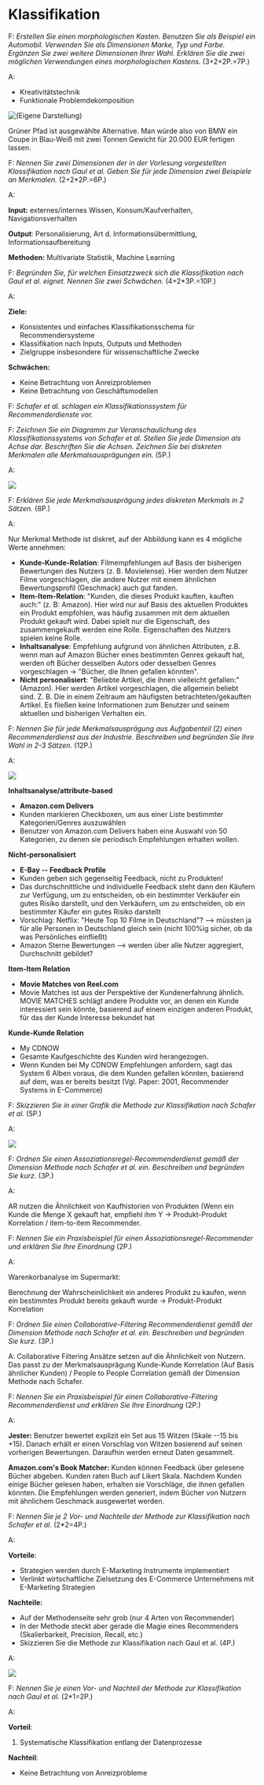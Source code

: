 # Klassifikation

F: _Erstellen Sie einen morphologischen Kasten. Benutzen Sie als Beispiel ein Automobil. Verwenden Sie als Dimensionen Marke, Typ und Farbe. Ergänzen Sie zwei weitere Dimensionen Ihrer Wahl. Erklären Sie die zwei möglichen Verwendungen eines morphologischen Kastens._ \(3+2+2P.=7P.\)

A:

* Kreativitätstechnik
* Funktionale Problemdekomposition

![\(Eigene Darstellung\)](../../.gitbook/assets/grafik%20%2818%29.png)

Grüner Pfad ist ausgewählte Alternative. Man würde also von BMW ein Coupe in Blau-Weiß mit zwei Tonnen Gewicht für 20.000 EUR fertigen lassen.

F: _Nennen Sie zwei Dimensionen der in der Vorlesung vorgestellten Klassifikation nach Gaul et al. Geben Sie für jede Dimension zwei Beispiele an Merkmalen._ \(2+2\*2P.=6P.\)

A:

**Input:** externes/internes Wissen, Konsum/Kaufverhalten, Navigationsverhalten

**Output**: Personalisierung, Art d. Informationsübermittlung, Informationsaufbereitung

**Methoden:** Multivariate Statistik, Machine Learning

F: _Begründen Sie, für welchen Einsatzzweck sich die Klassifikation nach Gaul et al. eignet. Nennen Sie zwei Schwächen._ \(4+2\*3P.=10P.\)

A:

**Ziele:**

* Konsistentes und einfaches Klassifikationsschema für Recommendersysteme
* Klassifikation nach Inputs, Outputs und Methoden
* Zielgruppe insbesondere für wissenschaftliche Zwecke

**Schwächen:**

* Keine Betrachtung von Anreizproblemen
* Keine Betrachtung von Geschäftsmodellen

F: _Schafer et al. schlagen ein Klassifikationssystem für Recommenderdienste vor._

F: _Zeichnen Sie ein Diagramm zur Veranschaulichung des Klassifikationssystems von Schafer et al. Stellen Sie jede Dimension als Achse dar. Beschriften Sie die Achsen. Zeichnen Sie bei diskreten Merkmalen alle Merkmalsausprägungen ein._ \(5P.\)

A:

![](../../.gitbook/assets/grafik%20%2822%29.png)

F: _Erklären Sie jede Merkmalsausprägung jedes diskreten Merkmals in 2 Sätzen._ \(8P.\)

A:

Nur Merkmal Methode ist diskret, auf der Abbildung kann es 4 mögliche Werte annehmen:

* **Kunde-Kunde-Relation**: Filmempfehlungen auf Basis der bisherigen Bewertungen des Nutzers \(z. B. Movielense\). Hier werden dem Nutzer Filme vorgeschlagen, die andere Nutzer mit einem ähnlichen Bewertungsprofil \(Geschmack\) auch gut fanden.
* **Item-Item-Relation**: "Kunden, die dieses Produkt kauften, kauften auch:" \(z. B: Amazon\). Hier wird nur auf Basis des aktuellen Produktes ein Produkt empfohlen, was häufig zusammen mit dem aktuellen Produkt gekauft wird. Dabei spielt nur die Eigenschaft, des zusammengekauft werden eine Rolle. Eigenschaften des Nutzers spielen keine Rolle.
* **Inhaltsanalyse**: Empfehlung aufgrund von ähnlichen Attributen, z.B. wenn man auf Amazon Bücher eines bestimmten Genres gekauft hat, werden oft Bücher desselben Autors oder desselben Genres vorgeschlagen -&gt; "Bücher, die Ihnen gefallen könnten".
* **Nicht personalisiert**: "Beliebte Artikel, die ihnen vielleicht gefallen:" \(Amazon\). Hier werden Artikel vorgeschlagen, die allgemein beliebt sind. Z. B. Die in einem Zeitraum am häufigsten betrachteten/gekauften Artikel. Es fließen keine Informationen zum Benutzer und seinem aktuellen und bisherigen Verhalten ein.

F: _Nennen Sie für jede Merkmalsausprägung aus Aufgabenteil \(2\) einen Recommenderdienst aus der Industrie. Beschreiben und begründen Sie Ihre Wahl in 2-3 Sätzen._ \(12P.\)

A:

![](../../.gitbook/assets/grafik%20%2813%29.png)

**Inhaltsanalyse/attribute-based**

* **Amazon.com Delivers**
* Kunden markieren Checkboxen, um aus einer Liste bestimmter Kategorien/Genres auszuwählen
* Benutzer von Amazon.com Delivers haben eine Auswahl von 50 Kategorien, zu denen sie periodisch Empfehlungen erhalten wollen.

**Nicht-personalisiert**

* **E-Bay -- Feedback Profile**
* Kunden geben sich gegenseitig Feedback, nicht zu Produkten!
* Das durchschnittliche und individuelle Feedback steht dann den Käufern zur Verfügung, um zu entscheiden, ob ein bestimmter Verkäufer ein gutes Risiko darstellt, und den Verkäufern, um zu entscheiden, ob ein bestimmter Käufer ein gutes Risiko darstellt
* Vorschlag: Netflix: "Heute Top 10 Filme in Deutschland"? --&gt; müssten ja für alle Personen in Deutschland gleich sein \(nicht 100%ig sicher, ob da was Persönliches einfließt\)
* Amazon Sterne Bewertungen --&gt; werden über alle Nutzer aggregiert, Durchschnitt gebildet?

**Item-Item Relation**

* **Movie Matches von Reel.com**
* Movie Matches ist aus der Perspektive der Kundenerfahrung ähnlich. MOVIE MATCHES schlägt andere Produkte vor, an denen ein Kunde interessiert sein könnte, basierend auf einem einzigen anderen Produkt, für das der Kunde Interesse bekundet hat

**Kunde-Kunde Relation**

* My CDNOW
* Gesamte Kaufgeschichte des Kunden wird herangezogen.
* Wenn Kunden bei My CDNOW Empfehlungen anfordern, sagt das System 6 Alben voraus, die dem Kunden gefallen könnten, basierend auf dem, was er bereits besitzt \(Vgl. Paper: 2001, Recommender Systems in E-Commerce\)

F: _Skizzieren Sie in einer Grafik die Methode zur Klassifikation nach Schafer et al._ \(5P.\)

A:

![](../../.gitbook/assets/grafik%20%2822%29%20%281%29.png)

F: _Ordnen Sie einen Assoziationsregel-Recommenderdienst gemäß der Dimension Methode nach Schafer et al. ein. Beschreiben und begründen Sie kurz._ \(3P.\)

A:

AR nutzen die Ähnlichkeit von Kaufhistorien von Produkten \(Wenn ein Kunde die Menge X gekauft hat, empfiehl ihm Y -&gt; Produkt-Produkt Korrelation / item-to-item Recommender.

F: _Nennen Sie ein Praxisbeispiel für einen Assoziationsregel-Recommender und erklären Sie Ihre Einordnung_ \(2P.\)

A:

Warenkorbanalyse im Supermarkt:

Berechnung der Wahrscheinlichkeit ein anderes Produkt zu kaufen, wenn ein bestimmtes Produkt bereits gekauft wurde -&gt; Produkt-Produkt Korrelation

F: _Ordnen Sie einen Collaborative-Filtering Recommenderdienst gemäß der Dimension Methode nach Schafer et al. ein. Beschreiben und begründen Sie kurz._ \(3P.\)

A: Collaborative Filtering Ansätze setzen auf die Ähnlichkeit von Nutzern. Das passt zu der Merkmalsausprägung Kunde-Kunde Korrelation \(Auf Basis ähnlicher Kunden\) / People to People Correlation gemäß der Dimension Methode nach Schafer.

F: _Nennen Sie ein Praxisbeispiel für einen Collaborative-Filtering Recommenderdienst und erklären Sie Ihre Einordnung_ \(2P.\)

A:

**Jester:** Benutzer bewertet explizit ein Set aus 15 Witzen \(Skale --15 bis +15\). Danach erhält er einen Vorschlag von Witzen basierend auf seinen vorherigen Bewertungen. Daraufhin werden erneut Daten gesammelt.

**Amazon.com's Book Matcher:** Kunden können Feedback über gelesene Bücher abgeben. Kunden raten Buch auf Likert Skala. Nachdem Kunden einige Bücher gelesen haben, erhalten sie Vorschläge, die ihnen gefallen könnten. Die Empfehlungen werden generiert, indem Bücher von Nutzern mit ähnlichem Geschmack ausgewertet werden.

F: _Nennen Sie je 2 Vor- und Nachteile der Methode zur Klassifikation nach Schafer et al._ \(2\*2=4P.\)

A:

**Vorteile**:

* Strategien werden durch E-Marketing Instrumente implementiert
* Verlinkt wirtschaftliche Zielsetzung des E-Commerce Unternehmens mit E-Marketing Strategien

**Nachteile:**

* Auf der Methodenseite sehr grob \(nur 4 Arten von Recommender\)
* In der Methode steckt aber gerade die Magie eines Recommenders \(Skalierbarkeit, Precision, Recall, etc.\)
* Skizzieren Sie die Methode zur Klassifikation nach Gaul et al. \(4P.\)

A:

![](../../.gitbook/assets/grafik%20%2817%29.png)

F: _Nennen Sie je einen Vor- und Nachteil der Methode zur Klassifikation nach Gaul et al._ \(2\*1=2P.\)

A:

**Vorteil**:

1. Systematische Klassifikation entlang der Datenprozesse

**Nachteil**:

* Keine Betrachtung von Anreizprobleme

